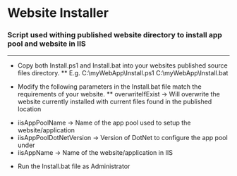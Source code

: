 # Website Installer
### Script used withing published website directory to install app pool and website in IIS
----


* Copy both Install.ps1 and Install.bat into your websites published source files directory.
** E.g. C:\myWebApp\Install.ps1   C:\myWebApp\Install.bat

* Modify the following parameters in the Install.bat file match the requirements of your website.
** overwriteIfExist         -> Will overwrite the website currently installed with current files found in the published location
+ iisAppPoolName           -> Name of the app pool used to setup the website/application
+ iisAppPoolDotNetVersion  -> Version of DotNet to configure the app pool under
+ iisAppName               -> Name of the website/application in IIS

* Run the Install.bat file as Administrator


